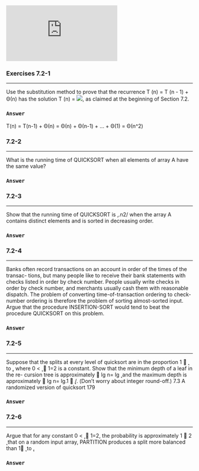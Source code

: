 ![](http://latex.codecogs.com/gif.latex?)

### Exercises 7.2-1
***
Use the substitution method to prove that the recurrence T (n) = T (n - 1) + Θ(n) has the
solution T (n) = ![](http://latex.codecogs.com/gif.latex?\Theta\left(n^{2}\right)), as claimed at the beginning of Section 7.2.

### `Answer`
T(n) = T(n-1) + Θ(n) = Θ(n) + Θ(n-1) + ... + Θ(1) = Θ(n^2)


### 7.2-2
***
What is the running time of QUICKSORT when all elements of array A have the same value?

### `Answer`



### 7.2-3
***
Show that the running time of QUICKSORT is ‚.n2/ when the array A contains distinct elements and is sorted in decreasing order.

### `Answer`



### 7.2-4
***
Banks often record transactions on an account in order of the times of the transac- tions, but many people like to receive their bank statements with checks listed in order by check number. People usually write checks in order by check number, and merchants usually cash them with reasonable dispatch. The problem of converting time-of-transaction ordering to check-number ordering is therefore the problem of sorting almost-sorted input. Argue that the procedure INSERTION-SORT would tend to beat the procedure QUICKSORT on this problem.

### `Answer`



### 7.2-5
***
Suppose that the splits at every level of quicksort are in the proportion 1 􏰐  ̨ to  ̨, where 0 <  ̨ 􏰎 1=2 is a constant. Show that the minimum depth of a leaf in the re- cursion tree is approximately 􏰐 lg n= lg  ̨ and the maximum depth is approximately 􏰐 lg n= lg.1 􏰐  ̨/. (Don’t worry about integer round-off.)
7.3 A randomized version of quicksort 179

### `Answer`



### 7.2-6
***
Argue that for any constant 0 <  ̨ 􏰎 1=2, the probability is approximately 1 􏰐 2 ̨ that on a random input array, PARTITION produces a split more balanced than 1􏰐 ̨ to  ̨.

### `Answer`



